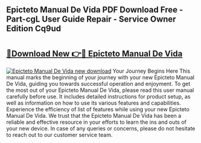 ## Epicteto Manual De Vida PDF Download Free - Part-cgL User Guide Repair - Service Owner Edition Cq9ud

# <h2><a href="http://bc34500.oget.top/?id=Epicteto+Manual+De+Vida">🔗Download New 👉🔴 Epicteto Manual De Vida</a></h2>

[![Epicteto Manual De Vida new download](https://i.imgur.com/5g1atiW.png)](http://bc34500.oget.top/?id=Epicteto+Manual+De+Vida)
Your Journey Begins Here This manual marks the beginning of your journey with your new Epicteto Manual De Vida, guiding you towards successful operation and enjoyment. To get the most out of your Epicteto Manual De Vida, please read this user manual carefully before use. It includes detailed instructions for product setup, as well as information on how to use its various features and capabilities. Experience the efficiency of list of features while using your new Epicteto Manual De Vida. We trust that the Epicteto Manual De Vida has been a reliable and effective resource in your efforts to learn the ins and outs of your new device. In case of any queries or concerns, please do not hesitate to reach out to our customer service team.
